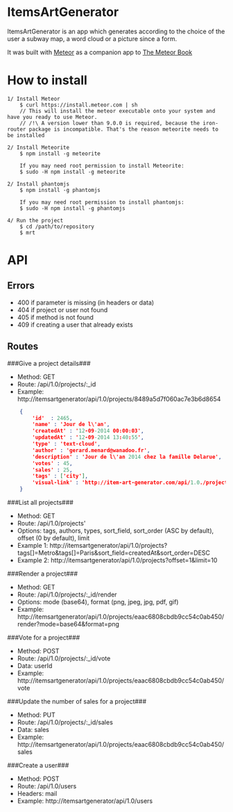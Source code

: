 # ItemsArtGenerator

ItemsArtGenerator is an app which generates according to the choice of the user a subway map, a word cloud or a picture since a form.

It was built with [Meteor](http://meteor.com) as a companion app to [The Meteor Book](http://themeteorbook.com)

# How to install

    1/ Install Meteor
        $ curl https://install.meteor.com | sh 
        // This will install the meteor executable onto your system and have you ready to use Meteor.
        // /!\ A version lower than 9.0.0 is required, because the iron-router package is incompatible. That's the reason meteorite needs to be installed

    2/ Install Meteorite
        $ npm install -g meteorite

        If you may need root permission to install Meteorite:
        $ sudo -H npm install -g meteorite

    2/ Install phantomjs
        $ npm install -g phantomjs

        If you may need root permission to install phantomjs:
        $ sudo -H npm install -g phantomjs

    4/ Run the project
        $ cd /path/to/repository
        $ mrt

# API

## Errors ##

 * 400 if parameter is missing (in headers or data)
 * 404 if project or user not found
 * 405 if method is not found
 * 409 if creating a user that already exists

## Routes ##

###Give a project details###

 * Method: GET
 * Route: /api/1.0/projects/:_id
 * Example: http://itemsartgenerator/api/1.0/projects/8489a5d7f060ac7e3b6d8654

```json
    {
        'id'  : 2465,
        'name' : 'Jour de l\'an',
        'createdAt' : '12-09-2014 00:00:03',
        'updatedAt' : '12-09-2014 13:40:55',
        'type' : 'text-cloud',
        'author' : 'gerard.menard@wanadoo.fr',
        'description' : 'Jour de l\'an 2014 chez la famille Delarue',
        'votes' : 45,
        'sales' : 25,
        'tags' : ['city'],
        'visual-link' : 'http://item-art-generator.com/api/1.0./projects/2465
    }
```

###List all projects###

 * Method: GET
 * Route: /api/1.0/projects'
 * Options: tags, authors, types, sort_field, sort_order (ASC by default), offset (0 by default), limit
 * Example 1: http://itemsartgenerator/api/1.0/projects?tags[]=Metro&tags[]=Paris&sort_field=createdAt&sort_order=DESC
 * Example 2: http://itemsartgenerator/api/1.0/projects?offset=1&limit=10

###Render a project###

 * Method: GET
 * Route: /api/1.0/projects/:_id/render
 * Options: mode (base64), format (png, jpeg, jpg, pdf, gif)
 * Example: http://itemsartgenerator/api/1.0/projects/eaac6808cbdb9cc54c0ab450/render?mode=base64&format=png

###Vote for a project###

 * Method: POST
 * Route: /api/1.0/projects/:_id/vote
 * Data: userId
 * Example: http://itemsartgenerator/api/1.0/projects/eaac6808cbdb9cc54c0ab450/vote

###Update the number of sales for a project###

 * Method: PUT
 * Route: /api/1.0/projects/:_id/sales
 * Data: sales
 * Example: http://itemsartgenerator/api/1.0/projects/eaac6808cbdb9cc54c0ab450/sales

###Create a user###

 * Method: POST
 * Route: /api/1.0/users
 * Headers: mail
 * Example: http://itemsartgenerator/api/1.0/users